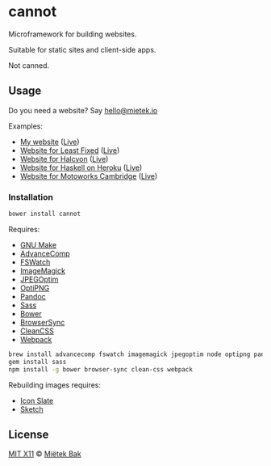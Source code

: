 cannot
======

Microframework for building websites.

Suitable for static sites and client-side apps.

Not canned.


Usage
-----

Do you need a website?  Say hello@mietek.io

Examples:

- [My website](https://github.com/mietek/mietek-website/)
  ([Live](http://mietek.github.io/))
- [Website for Least Fixed](https://github.com/mietek/least-fixed-website/)
  ([Live](http://mietek.github.io/least-fixed-website/))
- [Website for Halcyon](https://github.com/mietek/halcyon-website/)
  ([Live](http://mietek.github.io/halcyon-website/))
- [Website for Haskell on Heroku](https://github.com/mietek/haskell-on-heroku-website/)
  ([Live](http://mietek.github.io/haskell-on-heroku-website/))
- [Website for Motoworks Cambridge](https://github.com/mietek/motoworks-website/)
  ([Live](http://mietek.github.io/motoworks-website/))


### Installation

```sh
bower install cannot
```

Requires:

- [GNU Make](http://gnu.org/software/make/)
- [AdvanceComp](http://advancemame.sourceforge.net/comp-readme.html)
- [FSWatch](https://github.com/emcrisostomo/fswatch/)
- [ImageMagick](http://www.imagemagick.org/)
- [JPEGOptim](https://github.com/tjko/jpegoptim/)
- [OptiPNG](http://optipng.sourceforge.net/)
- [Pandoc](http://johnmacfarlane.net/pandoc/)
- [Sass](http://sass-lang.com/)
- [Bower](http://bower.io/)
- [BrowserSync](http://www.browsersync.io/)
- [CleanCSS](https://github.com/jakubpawlowicz/clean-css/)
- [Webpack](http://webpack.github.io/)

```sh
brew install advancecomp fswatch imagemagick jpegoptim node optipng pandoc
gem install sass
npm install -g bower browser-sync clean-css webpack
```

Rebuilding images requires:

- [Icon Slate](http://www.kodlian.com/apps/icon-slate/)
- [Sketch](http://bohemiancoding.com/sketch/)


License
-------

[MIT X11](https://github.com/mietek/license/blob/master/LICENSE.md) © [Miëtek Bak](http://mietek.io/)
